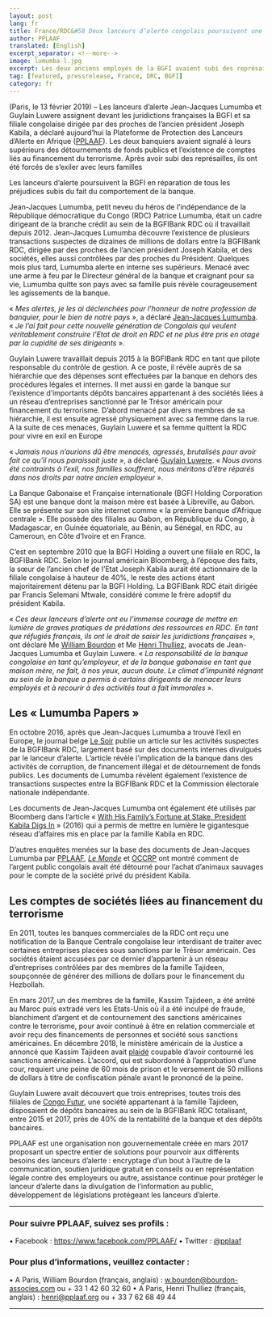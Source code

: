 ```yaml
---
layout: post
lang: fr
title: France/RDC&#58 Deux lanceurs d’alerte congolais poursuivent une banque gabonaise en France
author: PPLAAF
translated: [English]
excerpt_separator: <!--more-->
image: lumumba-l.jpg
excerpt: Les deux anciens employés de la BGFI avaient subi des représailles après avoir mis en garde leur hiérarchie sur des malversations
tag: [featured, pressrelease, France, DRC, BGFI]
category: fr
---
```


(Paris, le 13 février 2019) – Les lanceurs d’alerte Jean-Jacques Lumumba et Guylain Luwere assignent devant les juridictions françaises la BGFI et sa filiale congolaise dirigée par des proches de l’ancien président Joseph Kabila, a déclaré aujourd’hui la Plateforme de Protection des Lanceurs d’Alerte en Afrique ([PPLAAF](https://pplaaf.org)). Les deux banquiers avaient signalé à leurs supérieurs des détournements de fonds publics et l’existence de comptes liés au financement du terrorisme. Après avoir subi des représailles, ils ont été forcés de s’exiler avec leurs familles

Les lanceurs d’alerte poursuivent la BGFI en réparation de tous les préjudices subis du fait du comportement de la banque. 

Jean-Jacques Lumumba, petit neveu du héros de l’indépendance de la République démocratique du Congo (RDC) Patrice Lumumba, était un cadre dirigeant de la branche crédit au sein de la BGFIBank RDC où il travaillait depuis 2012. Jean-Jacques Lumumba découvre l’existence de plusieurs transactions suspectes de dizaines de millions de dollars entre la BGFIBank RDC, dirigée par des proches de l’ancien président Joseph Kabila, et des sociétés, elles aussi contrôlées par des proches du Président. Quelques mois plus tard, Lumumba alerte en interne ses supérieurs. Menacé avec une arme à feu par le Directeur général de la banque et craignant pour sa vie, Lumumba quitte son pays avec sa famille puis révèle courageusement les agissements de la banque. 

« _Mes alertes, je les ai déclenchées pour l’honneur de notre profession de banquier, pour le bien de notre pays_ », a déclaré [Jean-Jacques Lumumba](https://pplaaf.org/fr/whistleblowers/jean-jacques-lumumba.html). « _Je l’ai fait pour cette nouvelle génération de Congolais qui veulent véritablement construire l’Etat de droit en RDC et ne plus être pris en otage par la cupidité de ses dirigeants_ ». 

Guylain Luwere travaillait depuis 2015 à la BGFIBank RDC en tant que pilote responsable du contrôle de gestion. A ce poste, il révèle auprès de sa hiérarchie que des dépenses sont effectuées par la banque en dehors des procédures légales et internes. Il met aussi en garde la banque sur l’existence d’importants dépôts bancaires appartenant à des sociétés liées à un réseau d’entreprises sanctionné par le Trésor américain pour financement du terrorisme. D’abord menacé par divers membres de sa hiérarchie, il est ensuite agressé physiquement avec sa femme dans la rue. A la suite de ces menaces, Guylain Luwere et sa femme quittent la RDC pour vivre en exil en Europe

« _Jamais nous n’aurions dû être menacés, agressés, brutalisés pour avoir fait ce qu’il nous paraissait juste_ », a déclaré [Guylain Luwere](https://pplaaf.org/fr/whistleblowers/guylain-luwere.html). « _Nous avons été contraints à l’exil, nos familles souffrent, nous méritons d’être réparés dans nos droits par notre ancien employeur_ ».

La Banque Gabonaise et Française internationale (BGFI Holding Corporation SA) est une banque dont la maison mère est basée à Libreville, au Gabon. Elle se présente sur son site internet comme « la première banque d’Afrique centrale ». Elle possède des filiales au Gabon, en République du Congo, à Madagascar, en Guinée équatoriale, au Bénin, au Sénégal, en RDC, au Cameroun, en Côte d’Ivoire et en France. 

C’est en septembre 2010 que la BGFI Holding a ouvert une filiale en RDC, la BGFIBank RDC. Selon le journal américain Bloomberg, à l’époque des faits, la sœur de l’ancien chef de l’Etat Joseph Kabila aurait été actionnaire de la filiale congolaise à hauteur de 40%, le reste des actions étant majoritairement détenu par la BGFI Holding. La BGFIBank RDC était dirigée par Francis Selemani Mtwale, considéré comme le frère adoptif du président Kabila. 

« _Ces deux lanceurs d’alerte ont eu l’immense courage de mettre en lumière de graves pratiques de prédations des ressources en RDC. En tant que réfugiés français, ils ont le droit de saisir les juridictions françaises_ », ont déclaré Me [William Bourdon](https://bourdon-associes.com/william-bourdon/) et Me [Henri Thulliez](https://www.cabinet-thulliez.com/henri-thulliez), avocats de Jean-Jacques Lumumba et Guylain Luwere. « _La responsabilité de la banque congolaise en tant qu’employeur, et de la banque gabonaise en tant que maison mère, ne fait, à nos yeux, aucun doute. Le climat d’impunité régnant au sein de la banque a permis à certains dirigeants de menacer leurs employés et à recourir à des activités tout à fait immorales_ ». 

## Les « Lumumba Papers »

En octobre 2016, après que Jean-Jacques Lumumba a trouvé l’exil en Europe, le journal belge [Le Soir](http://blog.lesoir.be/colette-braeckman/2016/10/29/un-banquier-de-kinshasa-devoile-le-pot-aux-roses/) publie un article sur les activités suspectes de la BGFIBank RDC, largement basé sur des documents internes divulgués par le lanceur d’alerte. L’article révèle l’implication de la banque dans des activités de corruption, de financement illégal et de détournement de fonds publics. Les documents de Lumumba révèlent également l’existence de transactions suspectes entre la BGFIBank RDC et la Commission électorale nationale indépendante.

Les documents de Jean-Jacques Lumumba ont également été utilisés par Bloomberg dans l’article « [With His Family’s Fortune at Stake, President Kabila Digs In](https://www.bloomberg.com/news/features/2016-12-15/with-his-family-fortune-at-stake-congo-president-kabila-digs-in) » (2016) qui a permis de mettre en lumière le gigantesque réseau d’affaires mis en place par la famille Kabila en RDC. 

D’autres enquêtes menées sur la base des documents de Jean-Jacques Lumumba par [PPLAAF](http://lumumbapapers.info/), _[Le Monde](https://www.lemonde.fr/afrique/article/2017/07/13/girafes-buffles-et-zebres-en-cargo-ou-les-lubies-animalieres-de-joseph-kabila_5160098_3212.html)_ et [OCCRP](https://www.occrp.org/en/investigations/7234-drc-company-promised-cheap-food-delivers-stolen-money) ont montré comment de l’argent public congolais avait été détourné pour l’achat d’animaux sauvages pour le compte de la société privé du président Kabila. 


## Les comptes de sociétés liées au financement du terrorisme

En 2011, toutes les banques commerciales de la RDC ont reçu une notification de la Banque Centrale congolaise leur interdisant de traiter avec certaines entreprises placées sous sanctions par le Trésor américain. Ces sociétés étaient accusées par ce dernier d’appartenir à un réseau d’entreprises contrôlées par des membres de la famille Tajideen, soupçonnée de générer des millions de dollars pour le financement du Hezbollah. 

En mars 2017, un des membres de la famille, Kassim Tajideen, a été arrêté au Maroc puis extradé vers les Etats-Unis où il a été inculpé de fraude, blanchiment d’argent et de contournement des sanctions américaines contre le terrorisme, pour avoir continué à être en relation commerciale et avoir reçu des financements de personnes et société sous sanctions américaines. En décembre 2018, le ministère américain de la Justice a annoncé que Kassim Tajideen avait [plaidé](https://www.justice.gov/opa/pr/lebanese-businessman-tied-treasury-department-hezbollah-pleads-guilty-money-laundering) coupable d’avoir contourné les sanctions américaines. L’accord, qui est subordonné à l’approbation d’une cour, requiert une peine de 60 mois de prison et le versement de 50 millions de dollars à titre de confiscation pénale avant le prononcé de la peine. 

Guylain Luwere avait découvert que trois entreprises, toutes trois des filiales de [Congo Futur](https://thesentry.org/2017/10/16/1752/bank-linked-congolese-presidents-brother-enabled-hezbollah-financiers-bust-u-s-sanctions/), une société appartenant à la famille Tajideen, disposaient de dépôts bancaires au sein de la BGFIBank RDC totalisant, entre 2015 et 2017, près de 40% de la rentabilité de la banque et des dépôts bancaires.

PPLAAF est une organisation non gouvernementale créée en mars 2017 proposant un spectre entier de solutions pour pourvoir aux différents besoins des lanceurs d’alerte : encryptage d’un bout à l’autre de la communication, soutien juridique gratuit en conseils ou en représentation légale contre des employeurs ou autre, assistance continue pour protéger le lanceur d’alerte dans la divulgation de l’information au public, développement de législations protégeant les lanceurs d’alerte.




----------------------

### Pour suivre PPLAAF, suivez ses profils :
•	Facebook : https://www.facebook.com/PPLAAF/
•	Twitter : [@pplaaf](https://twitter.com/pplaaf)
 
### Pour plus d’informations, veuillez contacter :
•	A Paris, William Bourdon (français, anglais) : [w.bourdon@bourdon-associes.com](mailto:w.bourdon@bourdon-associes.com) ou + 33 1 42 60 32 60
•	A Paris, Henri Thulliez (français, anglais) : [henri@pplaaf.org](mailto:henri@pplaaf.org) ou + 33 7 62 68 49 44





-----
